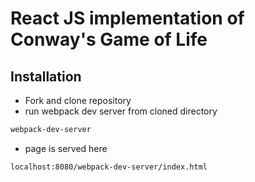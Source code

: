 # React JS implementation of Conway's Game of Life

## Installation

- Fork and clone repository
- run webpack dev server from cloned directory

```bash
webpack-dev-server
```

- page is served here

```bash
localhost:8080/webpack-dev-server/index.html
```